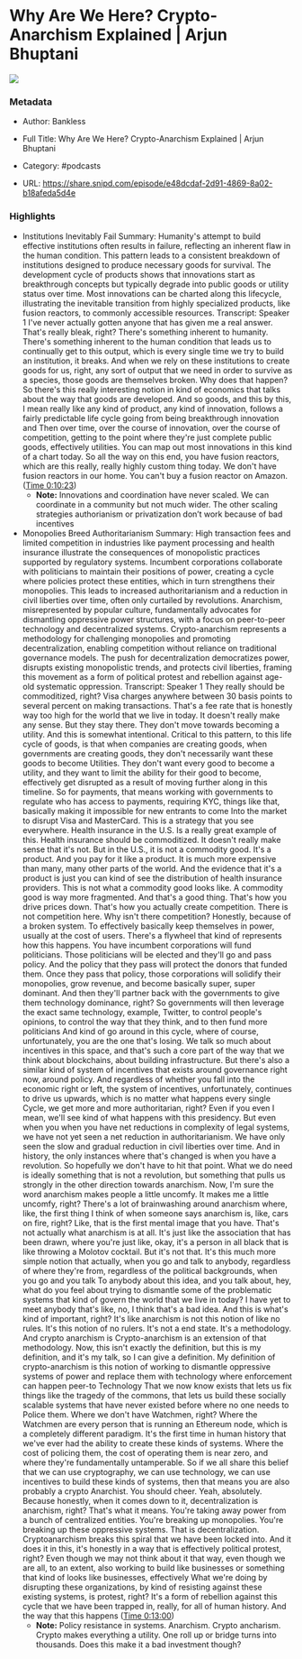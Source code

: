 # Why Are We Here? Crypto-Anarchism Explained | Arjun Bhuptani

![](https://wsrv.nl/?url=https%3A%2F%2Fstatic.libsyn.com%2Fp%2Fassets%2Fc%2Ff%2Fd%2F4%2Fcfd431701301218b%2Fbankless-logo_1.png&w=100&h=100)

### Metadata

- Author: Bankless
- Full Title: Why Are We Here? Crypto-Anarchism Explained | Arjun Bhuptani
- Category: #podcasts



- URL: https://share.snipd.com/episode/e48dcdaf-2d91-4869-8a02-b18afeda5d4e

### Highlights

- Institutions Inevitably Fail
  Summary:
  Humanity's attempt to build effective institutions often results in failure, reflecting an inherent flaw in the human condition.
  This pattern leads to a consistent breakdown of institutions designed to produce necessary goods for survival. The development cycle of products shows that innovations start as breakthrough concepts but typically degrade into public goods or utility status over time.
  Most innovations can be charted along this lifecycle, illustrating the inevitable transition from highly specialized products, like fusion reactors, to commonly accessible resources.
  Transcript:
  Speaker 1
  I've never actually gotten anyone that has given me a real answer. That's really bleak, right? There's something inherent to humanity. There's something inherent to the human condition that leads us to continually get to this output, which is every single time we try to build an institution, it breaks. And when we rely on these institutions to create goods for us, right, any sort of output that we need in order to survive as a species, those goods are themselves broken. Why does that happen? So there's this really interesting notion in kind of economics that talks about the way that goods are developed. And so goods, and this by this, I mean really like any kind of product, any kind of innovation, follows a fairly predictable life cycle going from being breakthrough innovation and Then over time, over the course of innovation, over the course of competition, getting to the point where they're just complete public goods, effectively utilities. You can map out most innovations in this kind of a chart today. So all the way on this end, you have fusion reactors, which are this really, really highly custom thing today. We don't have fusion reactors in our home. You can't buy a fusion reactor on Amazon. ([Time 0:10:23](https://share.snipd.com/snip/a5e63d29-65b9-4571-868e-e4713d92c45f))
    - **Note:** Innovations and coordination have never scaled. We can coordinate in a community but not much wider. The other scaling strategies authorianism or privatization don’t work because of bad incentives
- Monopolies Breed Authoritarianism
  Summary:
  High transaction fees and limited competition in industries like payment processing and health insurance illustrate the consequences of monopolistic practices supported by regulatory systems.
  Incumbent corporations collaborate with politicians to maintain their positions of power, creating a cycle where policies protect these entities, which in turn strengthens their monopolies. This leads to increased authoritarianism and a reduction in civil liberties over time, often only curtailed by revolutions.
  Anarchism, misrepresented by popular culture, fundamentally advocates for dismantling oppressive power structures, with a focus on peer-to-peer technology and decentralized systems.
  Crypto-anarchism represents a methodology for challenging monopolies and promoting decentralization, enabling competition without reliance on traditional governance models.
  The push for decentralization democratizes power, disrupts existing monopolistic trends, and protects civil liberties, framing this movement as a form of political protest and rebellion against age-old systematic oppression.
  Transcript:
  Speaker 1
  They really should be commoditized, right? Visa charges anywhere between 30 basis points to several percent on making transactions. That's a fee rate that is honestly way too high for the world that we live in today. It doesn't really make any sense. But they stay there. They don't move towards becoming a utility. And this is somewhat intentional. Critical to this pattern, to this life cycle of goods, is that when companies are creating goods, when governments are creating goods, they don't necessarily want these goods to become Utilities. They don't want every good to become a utility, and they want to limit the ability for their good to become, effectively get disrupted as a result of moving further along in this timeline. So for payments, that means working with governments to regulate who has access to payments, requiring KYC, things like that, basically making it impossible for new entrants to come Into the market to disrupt Visa and MasterCard. This is a strategy that you see everywhere. Health insurance in the U.S. Is a really great example of this. Health insurance should be commoditized. It doesn't really make sense that it's not. But in the U.S., it is not a commodity good. It's a product. And you pay for it like a product. It is much more expensive than many, many other parts of the world. And the evidence that it's a product is just you can kind of see the distribution of health insurance providers. This is not what a commodity good looks like. A commodity good is way more fragmented. And that's a good thing. That's how you drive prices down. That's how you actually create competition. There is not competition here. Why isn't there competition? Honestly, because of a broken system. To effectively basically keep themselves in power, usually at the cost of users. There's a flywheel that kind of represents how this happens. You have incumbent corporations will fund politicians. Those politicians will be elected and they'll go and pass policy. And the policy that they pass will protect the donors that funded them. Once they pass that policy, those corporations will solidify their monopolies, grow revenue, and become basically super, super dominant. And then they'll partner back with the governments to give them technology dominance, right? So governments will then leverage the exact same technology, example, Twitter, to control people's opinions, to control the way that they think, and to then fund more politicians And kind of go around in this cycle, where of course, unfortunately, you are the one that's losing. We talk so much about incentives in this space, and that's such a core part of the way that we think about blockchains, about building infrastructure. But there's also a similar kind of system of incentives that exists around governance right now, around policy. And regardless of whether you fall into the economic right or left, the system of incentives, unfortunately, continues to drive us upwards, which is no matter what happens every single Cycle, we get more and more authoritarian, right? Even if you even I mean, we'll see kind of what happens with this presidency. But even when you when you have net reductions in complexity of legal systems, we have not yet seen a net reduction in authoritarianism. We have only seen the slow and gradual reduction in civil liberties over time. And in history, the only instances where that's changed is when you have a revolution. So hopefully we don't have to hit that point. What we do need is ideally something that is not a revolution, but something that pulls us strongly in the other direction towards anarchism. Now, I'm sure the word anarchism makes people a little uncomfy. It makes me a little uncomfy, right? There's a lot of brainwashing around anarchism where, like, the first thing I think of when someone says anarchism is, like, cars on fire, right? Like, that is the first mental image that you have. That's not actually what anarchism is at all. It's just like the association that has been drawn, where you're just like, okay, it's a person in all black that is like throwing a Molotov cocktail. But it's not that. It's this much more simple notion that actually, when you go and talk to anybody, regardless of where they're from, regardless of the political backgrounds, when you go and you talk To anybody about this idea, and you talk about, hey, what do you feel about trying to dismantle some of the problematic systems that kind of govern the world that we live in today? I have yet to meet anybody that's like, no, I think that's a bad idea. And this is what's kind of important, right? It's like anarchism is not this notion of like no rules. It's this notion of no rulers. It's not a end state. It's a methodology. And crypto anarchism is Crypto-anarchism is an extension of that methodology. Now, this isn't exactly the definition, but this is my definition, and it's my talk, so I can give a definition. My definition of crypto-anarchism is this notion of working to dismantle oppressive systems of power and replace them with technology where enforcement can happen peer-to Technology That we now know exists that lets us fix things like the tragedy of the commons, that lets us build these socially scalable systems that have never existed before where no one needs to Police them. Where we don't have Watchmen, right? Where the Watchmen are every person that is running an Ethereum node, which is a completely different paradigm. It's the first time in human history that we've ever had the ability to create these kinds of systems. Where the cost of policing them, the cost of operating them is near zero, and where they're fundamentally untamperable. So if we all share this belief that we can use cryptography, we can use technology, we can use incentives to build these kinds of systems, then that means you are also probably a crypto Anarchist. You should cheer. Yeah, absolutely. Because honestly, when it comes down to it, decentralization is anarchism, right? That's what it means. You're taking away power from a bunch of centralized entities. You're breaking up monopolies. You're breaking up these oppressive systems. That is decentralization. Cryptoanarchism breaks this spiral that we have been locked into. And it does it in this, it's honestly in a way that is effectively political protest, right? Even though we may not think about it that way, even though we are all, to an extent, also working to build like businesses or something that kind of looks like businesses, effectively What we're doing by disrupting these organizations, by kind of resisting against these existing systems, is protest, right? It's a form of rebellion against this cycle that we have been trapped in, really, for all of human history. And the way that this happens ([Time 0:13:00](https://share.snipd.com/snip/8e7169c0-dea2-4b6b-8a2e-0ec40a9cd657))
    - **Note:** Policy resistance in systems. Anarchism. Crypto ancharism. Crypto makes everything a utility. One roll up or bridge turns into thousands. Does this make it a bad investment though?

